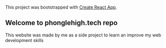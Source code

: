 This project was bootstrapped with [Create React App](https://github.com/facebook/create-react-app).

## Welcome to phonglehigh.tech repo

This website was made by me as a side project to learn an improve my web development skills
